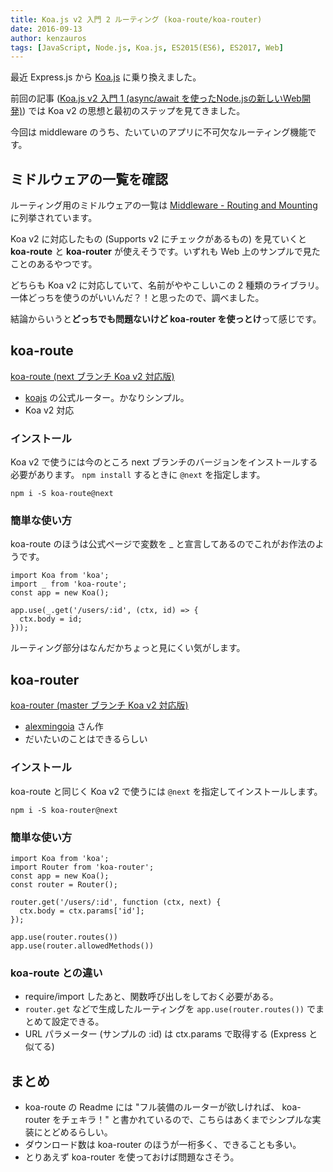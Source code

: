 ```yaml
---
title: Koa.js v2 入門 2 ルーティング (koa-route/koa-router)
date: 2016-09-13
author: kenzauros
tags: [JavaScript, Node.js, Koa.js, ES2015(ES6), ES2017, Web]
---
```


最近 Express.js から [Koa.js](https://github.com/koajs/koa) に乗り換えました。

前回の記事 ([Koa.js v2 入門 1 (async/await を使ったNode.jsの新しいWeb開発)](https://mseeeen.msen.jp/koa-js-v2-beginning)) では Koa v2 の思想と最初のステップを見てきました。

今回は middleware のうち、たいていのアプリに不可欠なルーティング機能です。

## ミドルウェアの一覧を確認

ルーティング用のミドルウェアの一覧は [Middleware - Routing and Mounting](https://github.com/koajs/koa/wiki#routing-and-mounting) に列挙されています。

Koa v2 に対応したもの (Supports v2 にチェックがあるもの) を見ていくと **koa-route** と **koa-router** が使えそうです。いずれも Web 上のサンプルで見たことのあるやつです。

どちらも Koa v2 に対応していて、名前がややこしいこの 2 種類のライブラリ。一体どっちを使うのがいいんだ？！と思ったので、調べました。

結論からいうと**どっちでも問題ないけど koa-router を使っとけ**って感じです。

## koa-route

[koa-route (next ブランチ Koa v2 対応版)](https://github.com/koajs/route/tree/next)

* [koajs](https://github.com/koajs) の公式ルーター。かなりシンプル。
* Koa v2 対応

### インストール

Koa v2 で使うには今のところ next ブランチのバージョンをインストールする必要があります。
`npm install` するときに `@next` を指定します。

```
npm i -S koa-route@next
```

### 簡単な使い方

koa-route のほうは公式ページで変数を _ と宣言してあるのでこれがお作法のようです。

```
import Koa from 'koa';
import _ from 'koa-route';
const app = new Koa();

app.use(_.get('/users/:id', (ctx, id) => {
  ctx.body = id;
}));
```

ルーティング部分はなんだかちょっと見にくい気がします。

## koa-router

[koa-router (master ブランチ Koa v2 対応版)](https://github.com/alexmingoia/koa-router/tree/master/)

* [alexmingoia](https://github.com/alexmingoia) さん作
* だいたいのことはできるらしい

### インストール

koa-route と同じく Koa v2 で使うには `@next` を指定してインストールします。

```
npm i -S koa-router@next
```

### 簡単な使い方

```
import Koa from 'koa';
import Router from 'koa-router';
const app = new Koa();
const router = Router();

router.get('/users/:id', function (ctx, next) {
  ctx.body = ctx.params['id'];
});

app.use(router.routes())
app.use(router.allowedMethods())
```

### koa-route との違い
* require/import したあと、関数呼び出しをしておく必要がある。
* `router.get` などで生成したルーティングを `app.use(router.routes())` でまとめて設定できる。
* URL パラメーター (サンプルの :id) は ctx.params で取得する (Express と似てる)

## まとめ

* koa-route の Readme には "フル装備のルーターが欲しければ、 koa-router をチェキラ！" と書かれているので、こちらはあくまでシンプルな実装にとどめるらしい。
* ダウンロード数は koa-router のほうが一桁多く、できることも多い。
* とりあえず koa-router を使っておけば問題なさそう。